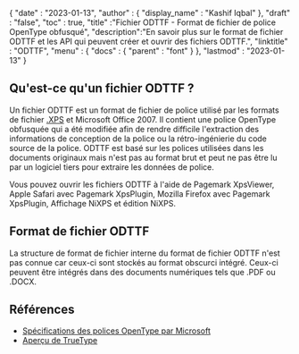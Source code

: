 {
  "date" : "2023-01-13",
  "author" : {
    "display_name" : "Kashif Iqbal"
},
  "draft" : "false",
  "toc" : true,
  "title" :"Fichier ODTTF - Format de fichier de police OpenType obfusqué",
  "description":"En savoir plus sur le format de fichier ODTTF et les API qui peuvent créer et ouvrir des fichiers ODTTF.",
  "linktitle" : "ODTTF",
  "menu" : {
    "docs" : {
      "parent" : "font"
}
},
  "lastmod" : "2023-01-13"
}

## Qu'est-ce qu'un fichier ODTTF ?

Un fichier ODTTF est un format de fichier de police utilisé par les formats de fichier [.XPS](/fr/page-description-language/xps/) et Microsoft Office 2007. Il contient une police OpenType obfusquée qui a été modifiée afin de rendre difficile l'extraction des informations de conception de la police ou la rétro-ingénierie du code source de la police. ODTTF est basé sur les polices utilisées dans les documents originaux mais n'est pas au format brut et peut ne pas être lu par un logiciel tiers pour extraire les données de police.

Vous pouvez ouvrir les fichiers ODTTF à l'aide de Pagemark XpsViewer, Apple Safari avec Pagemark XpsPlugin, Mozilla Firefox avec Pagemark XpsPlugin,
Affichage NiXPS et édition NiXPS.

## Format de fichier ODTTF

La structure de format de fichier interne du format de fichier ODTTF n'est pas connue car ceux-ci sont stockés au format obscurci intégré. Ceux-ci peuvent être intégrés dans des documents numériques tels que .PDF ou .DOCX.

## Références
* [Spécifications des polices OpenType par Microsoft](https://learn.microsoft.com/en-us/typography/opentype/spec/overview)
* [Aperçu de TrueType](https://learn.microsoft.com/en-us/typography/truetype/)

